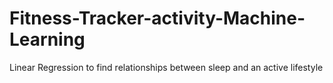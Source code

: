 # Fitness-Tracker-activity-Machine-Learning
Linear Regression to find relationships between sleep and an active lifestyle
